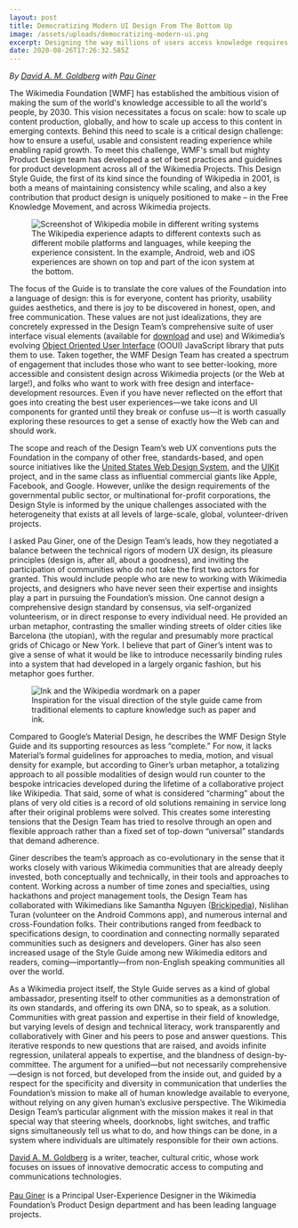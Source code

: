 ```yaml
---
layout: post
title: Democratizing Modern UI Design From The Bottom Up
image: /assets/uploads/democratizing-modern-ui.png
excerpt: Designing the way millions of users access knowledge requires lots of considerations. The Wikimedia Style guide is an effort to compile good practices to facilitate this task for designers and developers
date: 2020-08-26T17:26:32.585Z
---
```


_By [David A. M. Goldberg](https://www.linkedin.com/in/david-a-m-goldberg-900961b2/) with [Pau Giner](https://pauginer.com/)_

The Wikimedia Foundation [WMF] has established the ambitious vision of making the sum of the world's knowledge accessible to all the world's people, by 2030. This vision necessitates a focus on scale: how to scale up content production, globally, and how to scale up access to this content in emerging contexts. Behind this need to scale is a critical design challenge: how to ensure a useful, usable and consistent reading experience while enabling rapid growth. To meet this challenge, WMF's small but mighty Product Design team has developed a set of best practices and guidelines for product development across all of the Wikimedia Projects. This Design Style Guide, the first of its kind since the founding of Wikipedia in 2001, is both a means of maintaining consistency while scaling, and also a key contribution that product design is uniquely positioned to make –  in the Free Knowledge Movement, and across Wikimedia projects.

<figure>
  <img src="{{ "/assets/uploads/consistency.png" | relative_url }}" alt="Screenshot of Wikipedia mobile in different writing systems">
  <figcaption>The Wikipedia experience adapts to different contexts such as different mobile platforms and languages, while keeping the experience consistent. In the example, Android, web and iOS experiences are shown on top and part of the icon system at the bottom.</figcaption>
</figure>

The focus of  the Guide is to translate the core values of the Foundation into a language of design: this is for everyone, content has priority, usability guides aesthetics, and there is joy to be discovered in honest, open, and free communication. These values are not just idealizations, they are concretely expressed in the Design Team’s comprehensive suite of user interface visual elements (available for [download](https://design.wikimedia.org/style-guide/resources.html) and use) and Wikimedia’s evolving  [Object Oriented User Interface](https://doc.wikimedia.org/oojs-ui/master/demos/?page=widgets&theme=wikimediaui&direction=ltr&platform=desktop) (OOUI) JavaScript library that puts them to use. Taken together, the WMF Design Team has created a spectrum of engagement that includes those who want to see better-looking, more accessible and consistent design across Wikimedia projects (or the Web at large!), and folks who want to work with free design and interface-development resources. Even if you have never reflected on the effort that goes into creating the best user experiences—we take icons and UI components for granted until they break or confuse us—it is worth casually exploring these resources to get a sense of exactly how the Web can and should work.

The scope and reach of the Design Team’s web UX conventions puts the Foundation in the company of other free, standards-based, and open source initiatives like the [United States Web Design System](https://designsystem.digital.gov/design-principles/), and the [UIKit](https://getuikit.com/docs/introduction) project, and in the same class as influential commercial giants like Apple, Facebook, and Google. However, unlike the design requirements of the governmental public sector, or multinational for-profit corporations, the Design Style is informed by the unique challenges associated with the heterogeneity that exists at all levels of large-scale, global, volunteer-driven projects.

I asked Pau Giner, one of the Design Team’s leads, how they negotiated a balance between the technical rigors of modern UX design, its pleasure principles (design is, after all, about a goodness), and inviting the participation of communities who do not take the first two actors for granted. This would include people who are new to working with Wikimedia projects, and designers who have never seen their expertise and insights play a part in pursuing the Foundation’s mission. One cannot design a comprehensive design standard by consensus, via self-organized volunteerism, or in direct response to every individual need. He provided an urban metaphor, contrasting the smaller winding streets of older cities like Barcelona (the utopian), with the regular and presumably more practical grids of Chicago or New York. I believe that part of Giner’s intent was to give a sense of what it would be like to introduce necessarily binding rules into a system that had developed in a largely organic fashion, but his metaphor goes further.

<figure>
  <img src="{{ "/assets/uploads/paper-ink.png" | relative_url }}" alt="Ink and the Wikipedia wordmark on a paper">
  <figcaption>Inspiration for the visual direction of the style guide came from traditional elements to capture knowledge such as paper and ink.</figcaption>
</figure>

Compared to Google’s Material Design, he describes the WMF Design Style Guide and its supporting resources as less “complete.” For now, it lacks Material’s formal guidelines for approaches to media, motion, and visual density for example, but according to Giner’s urban metaphor, a totalizing approach to all possible modalities of design would run counter to the bespoke intricacies developed during the lifetime of a collaborative project like Wikipedia. That said, some of what is considered “charming” about the plans of very old cities is a record of old solutions remaining  in service long after their original problems were solved. This creates some interesting tensions that the Design Team has tried to resolve through an open and flexible approach rather than a fixed set of top-down “universal” standards that demand adherence.

Giner describes the team’s approach as co-evolutionary in the sense that it works closely with various Wikimedia communities that are already deeply invested, both conceptually and technically, in their tools and approaches to content. Working across a number of time zones and specialties, using hackathons and project management tools, the Design Team has collaborated with Wikimedians like Samantha Nguyen ([Brickipedia](https://brickipedia.fandom.com/wiki/LEGO_Wiki)), Nislihan Turan (volunteer on the Android Commons app), and numerous internal and cross-Foundation folks. Their contributions ranged from feedback to specifications design, to coordination and connecting normally separated communities such as designers and developers. Giner has also seen increased usage of the Style Guide among new Wikimedia editors and readers, coming—importantly—from non-English speaking communities all over the world.

As a Wikimedia project itself, the Style Guide serves as a kind of global ambassador, presenting itself to other communities as a demonstration of its own standards, and offering its own DNA, so to speak, as a solution. Communities with great passion and expertise in their field of knowledge, but varying levels of design and technical literacy, work transparently and collaboratively with Giner and his peers to pose and answer questions. This iterative responds to new questions that are raised, and avoids infinite regression, unilateral appeals to expertise, and the blandness of design-by-committee. The argument for a unified—but not necessarily comprehensive—design is not forced, but developed from the inside out, and guided by a respect for the specificity and diversity in communication that underlies the Foundation’s mission to make all of human knowledge available to everyone, without relying on any given human’s exclusive perspective. The Wikimedia Design Team’s particular alignment with the mission makes it real in that special way that steering wheels, doorknobs, light switches, and traffic signs simultaneously tell us what to do, and how things can be done, in a system where individuals are ultimately responsible for their own actions.

<p class="post__authors">
  <a href="https://www.linkedin.com/in/david-a-m-goldberg-900961b2/">David A. M. Goldberg</a> is a writer, teacher, cultural critic, whose work focuses on issues of innovative democratic access to computing and communications technologies.
  <br><br>
  <a href="https://pauginer.com/">Pau Giner</a> is a Principal User-Experience Designer in the Wikimedia Foundation’s Product Design department and has been leading language projects.
</p>

